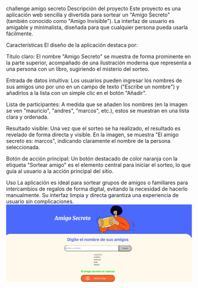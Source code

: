 challenge amigo secreto 
Descripción del proyecto
Este proyecto es una aplicación web sencilla y divertida para sortear un "Amigo Secreto" (también conocido como "Amigo Invisible"). La interfaz de usuario es amigable y minimalista, diseñada para que cualquier persona pueda usarla fácilmente.

Características
El diseño de la aplicación destaca por:

Título claro: El nombre "Amigo Secreto" se muestra de forma prominente en la parte superior, acompañado de una ilustración moderna que representa a una persona con un libro, sugiriendo el misterio del sorteo.

Entrada de datos intuitiva: Los usuarios pueden ingresar los nombres de sus amigos uno por uno en un campo de texto ("Escribe un nombre") y añadirlos a la lista con un simple clic en el botón "Añadir".

Lista de participantes: A medida que se añaden los nombres (en la imagen se ven "mauricio", "andres", "marcos", etc.), estos se muestran en una lista clara y ordenada.

Resultado visible: Una vez que el sorteo se ha realizado, el resultado es revelado de forma directa y visible. En la imagen, se muestra "El amigo secreto es: marcos", indicando claramente el nombre de la persona seleccionada.

Botón de acción principal: Un botón destacado de color naranja con la etiqueta "Sortear amigo" es el elemento central para iniciar el sorteo, lo que guía al usuario a la acción principal del sitio.

Uso
La aplicación es ideal para sortear grupos de amigos o familiares para intercambios de regalos de forma digital, evitando la necesidad de hacerlo manualmente. Su interfaz limpia y directa garantiza una experiencia de usuario sin complicaciones.
![alt text](./assets/image.png)